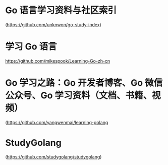 # Go 语言学习资料与社区索引
(https://github.com/unknwon/go-study-index)

# 学习 Go 语言
https://github.com/mikespook/Learning-Go-zh-cn

# Go 学习之路：Go 开发者博客、Go 微信公众号、Go 学习资料（文档、书籍、视频）
(https://github.com/yangwenmai/learning-golang

# StudyGolang
(https://github.com/studygolang/studygolang)
